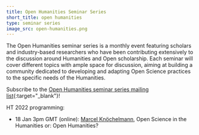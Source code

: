 ```yaml
---
title: Open Humanities Seminar Series
short_title: open humanities
type: seminar series
image_src: open-humanities.png
---
```


The Open Humanities seminar series is a monthly event featuring scholars and industry-based researchers who have been contributing extensively to the discussion around Humanities and Open scholarship. Each seminar will cover different topics with ample space for discussion, aiming at building a community dedicated to developing and adapting Open Science practices to the specific needs of the Humanities.

Subscribe to the [Open Humanities seminar series mailing list](https://web.maillist.ox.ac.uk/ox/subscribe/open-humanities){:target="_blank"}!

HT 2022 programming:
* 18 Jan 3pm GMT (online): [Marcel Knöchelmann](https://marcel-knoechelmann.de/), Open Science in the Humanities or: Open Humanities?
